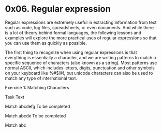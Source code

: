 # 0x06. Regular expression

Regular expressions are extremely useful in extracting information from text such as code, log files, spreadsheets, or even documents. And while there is a lot of theory behind formal languages, the following lessons and examples will explore the more practical uses of regular expressions so that you can use them as quickly as possible.

The first thing to recognize when using regular expressions is that everything is essentially a character, and we are writing patterns to match a specific sequence of characters (also known as a string). Most patterns use normal ASCII, which includes letters, digits, punctuation and other symbols on your keyboard like %#$@!, but unicode characters can also be used to match any type of international text.


Exercise 1: Matching Characters

Task	Text	 

Match	abcdefg	To be completed

Match	abcde	To be completed

Match	abc
